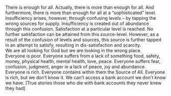There is enough for all. Actually, there is more than enough for all. And furthermore, there is more than enough for all at a “sophisticated” level.  Insufficiency arises, however, through confusing levels – by tapping the wrong sources for supply. Insufficiency is created out of abundance through this confusion.  Satisfaction at a particular level is reached. No further satisfaction can be attained from this source-level. However, as a result of the confusion of levels and sources, this source is further tapped in an attempt to satisfy, resulting in dis-satisfaction and scarcity.   
We are all looking for God but we are looking in the wrong place.  
Everyone is poor. Everyone suffers from a lack of something food, safety, money, physical health, mental health, love, peace. Everyone suffers fear, confusion, judgment, anger ie a lack of peace, joy and abundance.  
Everyone is rich. Everyone contains within them the Source of All.   Everyone is rich, but we don’t know it. We can’t access a bank account we don’t know we have. [True stories those who die with bank accounts they never knew they had]    